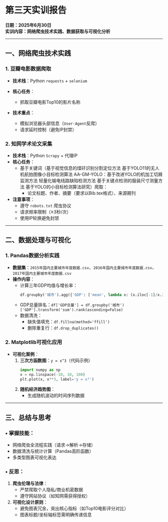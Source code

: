 # 第三天实训报告 
**日期：2025年6月30日**  
**实训内容：网络爬虫技术实践、数据获取与可视化分析**  

---

## 一、网络爬虫技术实践  

### 1. 豆瓣电影数据爬取  
- **技术栈**：Python `requests` + `selenium`  
- **核心任务**：  
  - 抓取豆瓣电影Top10的影片名称 
  
- **技术重点**：  
  - 模拟浏览器头部信息（`User-Agent`反爬）  
  - 请求延时控制（避免IP封禁）  

### 2. 知网学术论文采集  
- **技术栈**：Python `Scrapy` + 代理IP  
- **核心任务**：  
  - 基于关键词（基于视觉信息的煤矸识别分割定位方法
基于YOLO11的无人机航拍图像小目标检测算法
AA-GM-YOLO：基于改进YOLO的机加工切屑监测方法
轻量化输电线路缺陷检测方法
基于关键点检测的服装尺寸测量方法
基于YOLO的小目标检测算法研究）爬取：  
    - 论文标题、作者、摘要（要求以Bib.tex格式）、来源期刊  
- **注意事项**：  
  - 遵守 `robots.txt` 爬虫协议  
  - 请求频率限制（≥3秒/次）  
  - 使用IP轮换避免封禁  

---

## 二、数据处理与可视化  

### 1. Pandas数据分析实践  
- **数据集**：`2015年国内主要城市年度数据.csv`、`2016年国内主要城市年度数据.csv`、`2017年国内主要城市年度数据.csv` 
- **操作内容**：  
  - 计算三年GDP均值与增长率：  
    ```python  
    df.groupby('城市').agg({'GDP': ['mean', lambda x: (x.iloc[-1]/x.iloc[0]-1)*100]})  
    ```  
  - GDP总量排名：`df['GDP总量'] = df.groupby('城市')['GDP'].transform('sum').rank(ascending=False)`  
  - 数据清洗：  
    - 缺失值填充：`df.fillna(method='ffill')`  
    - 删除重复行：`df.drop_duplicates()`  

### 2. Matplotlib可视化应用  
- **可视化案例**：  
  1. **三次方函数图**：`y = x^3`（代码示例）  
     ```python  
     import numpy as np  
     x = np.linspace(-10, 10, 100)  
     plt.plot(x, x**3, label='y = x³')  
     ```
  3. **随机经济趋势图**：  
     - 生成随机波动的时间序列数据   

---

## 三、总结与思考  

### • 掌握技能：  
- 网络爬虫全流程实践（请求→解析→存储）  
- 数据清洗与统计计算（Pandas高阶函数）  
- 多类型图表可视化表达  

### • 反思：  
1. **爬虫伦理与法律**：  
   - 严禁爬取个人隐私/商业机密数据  
   - 遵守网站协议（如知网需获得授权）  
2. **可视化设计原则**：  
   - 避免图表冗余，突出核心指标（如Top10电影评分对比）  
   - 图表标题/坐标轴标签需明确传递信息  